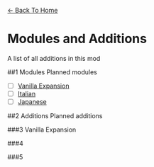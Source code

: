 [<- Back To Home](https://github.com/OrenjiAo64/Food-Redux)
# Modules and Additions
A list of all additions in this mod

##1 Modules
Planned modules

- [ ] [Vanilla Expansion](##3)
- [ ] [Italian](##4)
- [ ] [Japanese](##5)

##2 Additions
Planned additions

###3 Vanilla Expansion

###4

###5
